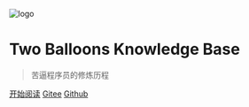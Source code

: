 ![logo](media/logo.png)

# Two Balloons Knowledge Base

> 苦逼程序员的修炼历程  



[开始阅读](README.md)
[Gitee](https://gitee.com/xingenhi)
[Github](https://github.com/twoballoons)
